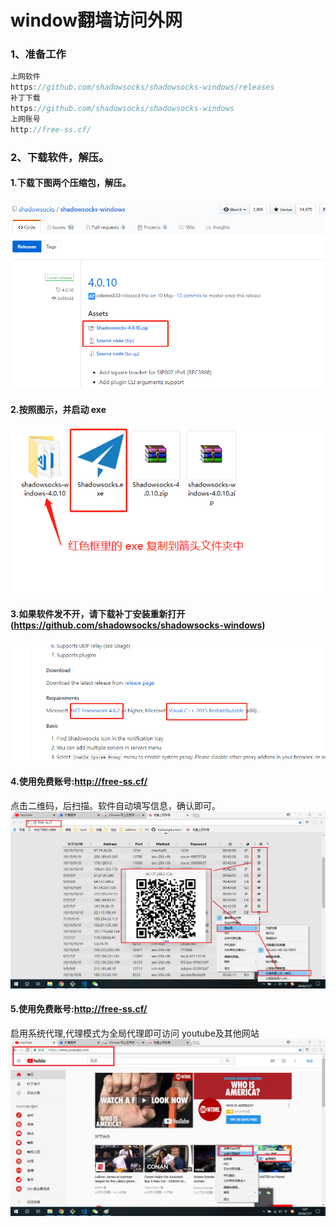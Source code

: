 # window翻墙访问外网
### 1、准备工作 
``` js
上网软件
https://github.com/shadowsocks/shadowsocks-windows/releases
补丁下载
https://github.com/shadowsocks/shadowsocks-windows
上网账号
http://free-ss.cf/
```

### 2、下载软件，解压。

#### 1.下载下图两个压缩包，解压。
![ml.jpg](../images/createVpn/1.jpg)

#### 2.按照图示，并启动 exe
![ml.jpg](../images/createVpn/2.jpg)

#### 3.如果软件发不开，请下载补丁安装重新打开(https://github.com/shadowsocks/shadowsocks-windows)
![ml.jpg](../images/createVpn/3.jpg)

#### 4.使用免费账号:http://free-ss.cf/
点击二维码，后扫描。软件自动填写信息，确认即可。
![ml.jpg](../images/createVpn/4.jpg)

#### 5.使用免费账号:http://free-ss.cf/
启用系统代理,代理模式为全局代理即可访问 youtube及其他网站
![ml.jpg](../images/createVpn/5.jpg)

